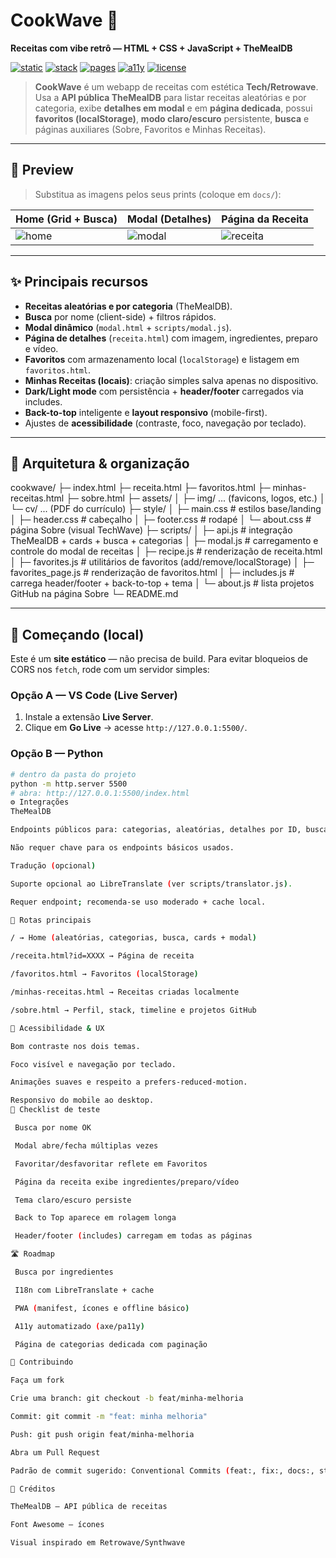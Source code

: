# CookWave 🍳  
**Receitas com vibe retrô — HTML + CSS + JavaScript + TheMealDB**

[![static](https://img.shields.io/badge/build-static%20site-0b8?style=for-the-badge)](#)
[![stack](https://img.shields.io/badge/stack-HTML%20%2F%20CSS%20%2F%20JS-435?style=for-the-badge)](#)
[![pages](https://img.shields.io/badge/deploy-GitHub%20Pages-3b7?style=for-the-badge)](#deploy)
[![a11y](https://img.shields.io/badge/a11y-contrast%20%2B%20keyboard-6a2?style=for-the-badge)](#acessibilidade)
[![license](https://img.shields.io/badge/license-MIT-222?style=for-the-badge)](#licença)

> **CookWave** é um webapp de receitas com estética **Tech/Retrowave**.  
> Usa a **API pública TheMealDB** para listar receitas aleatórias e por categoria, exibe **detalhes em modal** e em **página dedicada**, possui **favoritos (localStorage)**, **modo claro/escuro** persistente, **busca** e páginas auxiliares (Sobre, Favoritos e Minhas Receitas).

---

## 📸 Preview

> Substitua as imagens pelos seus prints (coloque em `docs/`):

| Home (Grid + Busca) | Modal (Detalhes) | Página da Receita |
|---|---|---|
| ![home](docs/preview-home.png) | ![modal](docs/preview-modal.png) | ![receita](docs/preview-receita.png) |

---

## ✨ Principais recursos

- **Receitas aleatórias e por categoria** (TheMealDB).
- **Busca** por nome (client-side) + filtros rápidos.
- **Modal dinâmico** (`modal.html` + `scripts/modal.js`).
- **Página de detalhes** (`receita.html`) com imagem, ingredientes, preparo e vídeo.
- **Favoritos** com armazenamento local (`localStorage`) e listagem em `favoritos.html`.
- **Minhas Receitas (locais)**: criação simples salva apenas no dispositivo.
- **Dark/Light mode** com persistência + **header/footer** carregados via includes.
- **Back-to-top** inteligente e **layout responsivo** (mobile-first).
- Ajustes de **acessibilidade** (contraste, foco, navegação por teclado).

---

## 🧩 Arquitetura & organização

cookwave/
├─ index.html
├─ receita.html
├─ favoritos.html
├─ minhas-receitas.html
├─ sobre.html
├─ assets/
│ ├─ img/ ... (favicons, logos, etc.)
│ └─ cv/ ... (PDF do currículo)
├─ style/
│ ├─ main.css # estilos base/landing
│ ├─ header.css # cabeçalho
│ ├─ footer.css # rodapé
│ └─ about.css # página Sobre (visual TechWave)
├─ scripts/
│ ├─ api.js # integração TheMealDB + cards + busca + categorias
│ ├─ modal.js # carregamento e controle do modal de receitas
│ ├─ recipe.js # renderização de receita.html
│ ├─ favorites.js # utilitários de favoritos (add/remove/localStorage)
│ ├─ favorites_page.js # renderização de favoritos.html
│ ├─ includes.js # carrega header/footer + back-to-top + tema
│ └─ about.js # lista projetos GitHub na página Sobre
└─ README.md


---

## 🚀 Começando (local)

Este é um **site estático** — não precisa de build. Para evitar bloqueios de CORS nos `fetch`, rode com um servidor simples:

### Opção A — VS Code (Live Server)
1. Instale a extensão **Live Server**.  
2. Clique em **Go Live** → acesse `http://127.0.0.1:5500/`.

### Opção B — Python
```bash
# dentro da pasta do projeto
python -m http.server 5500
# abra: http://127.0.0.1:5500/index.html
⚙️ Integrações
TheMealDB

Endpoints públicos para: categorias, aleatórias, detalhes por ID, busca, etc.

Não requer chave para os endpoints básicos usados.

Tradução (opcional)

Suporte opcional ao LibreTranslate (ver scripts/translator.js).

Requer endpoint; recomenda-se uso moderado + cache local.

🧭 Rotas principais

/ → Home (aleatórias, categorias, busca, cards + modal)

/receita.html?id=XXXX → Página de receita

/favoritos.html → Favoritos (localStorage)

/minhas-receitas.html → Receitas criadas localmente

/sobre.html → Perfil, stack, timeline e projetos GitHub

🔐 Acessibilidade & UX

Bom contraste nos dois temas.

Foco visível e navegação por teclado.

Animações suaves e respeito a prefers-reduced-motion.

Responsivo do mobile ao desktop.
🧪 Checklist de teste

 Busca por nome OK

 Modal abre/fecha múltiplas vezes

 Favoritar/desfavoritar reflete em Favoritos

 Página da receita exibe ingredientes/preparo/vídeo

 Tema claro/escuro persiste

 Back to Top aparece em rolagem longa

 Header/footer (includes) carregam em todas as páginas

🛣️ Roadmap

 Busca por ingredientes

 I18n com LibreTranslate + cache

 PWA (manifest, ícones e offline básico)

 A11y automatizado (axe/pa11y)

 Página de categorias dedicada com paginação

🤝 Contribuindo

Faça um fork

Crie uma branch: git checkout -b feat/minha-melhoria

Commit: git commit -m "feat: minha melhoria"

Push: git push origin feat/minha-melhoria

Abra um Pull Request

Padrão de commit sugerido: Conventional Commits (feat:, fix:, docs:, style:, refactor:…).

🙏 Créditos

TheMealDB — API pública de receitas

Font Awesome — ícones

Visual inspirado em Retrowave/Synthwave